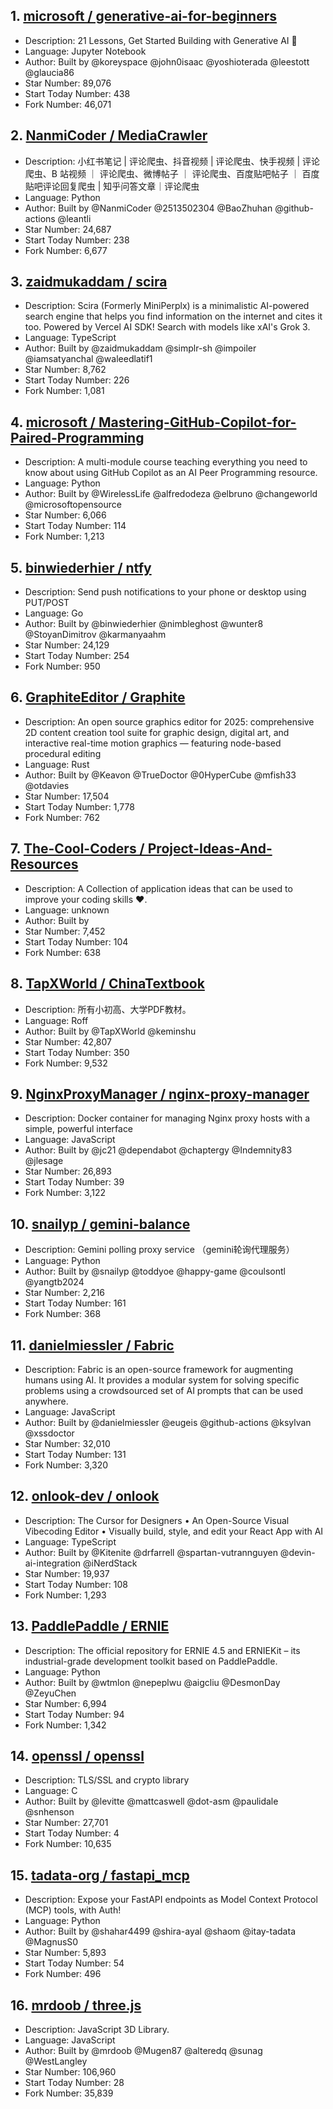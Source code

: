 ## 1. [microsoft / generative-ai-for-beginners](https://github.com/microsoft/generative-ai-for-beginners)
- Description: 21 Lessons, Get Started Building with Generative AI 🔗
- Language: Jupyter Notebook
- Author: Built by @koreyspace @john0isaac @yoshioterada @leestott @glaucia86
- Star Number: 89,076
- Start Today Number: 438
- Fork Number: 46,071

## 2. [NanmiCoder / MediaCrawler](https://github.com/NanmiCoder/MediaCrawler)
- Description: 小红书笔记 | 评论爬虫、抖音视频 | 评论爬虫、快手视频 | 评论爬虫、B 站视频 ｜ 评论爬虫、微博帖子 ｜ 评论爬虫、百度贴吧帖子 ｜ 百度贴吧评论回复爬虫 | 知乎问答文章｜评论爬虫
- Language: Python
- Author: Built by @NanmiCoder @2513502304 @BaoZhuhan @github-actions @leantli
- Star Number: 24,687
- Start Today Number: 238
- Fork Number: 6,677

## 3. [zaidmukaddam / scira](https://github.com/zaidmukaddam/scira)
- Description: Scira (Formerly MiniPerplx) is a minimalistic AI-powered search engine that helps you find information on the internet and cites it too. Powered by Vercel AI SDK! Search with models like xAI's Grok 3.
- Language: TypeScript
- Author: Built by @zaidmukaddam @simplr-sh @impoiler @iamsatyanchal @waleedlatif1
- Star Number: 8,762
- Start Today Number: 226
- Fork Number: 1,081

## 4. [microsoft / Mastering-GitHub-Copilot-for-Paired-Programming](https://github.com/microsoft/Mastering-GitHub-Copilot-for-Paired-Programming)
- Description: A multi-module course teaching everything you need to know about using GitHub Copilot as an AI Peer Programming resource.
- Language: Python
- Author: Built by @WirelessLife @alfredodeza @elbruno @changeworld @microsoftopensource
- Star Number: 6,066
- Start Today Number: 114
- Fork Number: 1,213

## 5. [binwiederhier / ntfy](https://github.com/binwiederhier/ntfy)
- Description: Send push notifications to your phone or desktop using PUT/POST
- Language: Go
- Author: Built by @binwiederhier @nimbleghost @wunter8 @StoyanDimitrov @karmanyaahm
- Star Number: 24,129
- Start Today Number: 254
- Fork Number: 950

## 6. [GraphiteEditor / Graphite](https://github.com/GraphiteEditor/Graphite)
- Description: An open source graphics editor for 2025: comprehensive 2D content creation tool suite for graphic design, digital art, and interactive real-time motion graphics — featuring node-based procedural editing
- Language: Rust
- Author: Built by @Keavon @TrueDoctor @0HyperCube @mfish33 @otdavies
- Star Number: 17,504
- Start Today Number: 1,778
- Fork Number: 762

## 7. [The-Cool-Coders / Project-Ideas-And-Resources](https://github.com/The-Cool-Coders/Project-Ideas-And-Resources)
- Description: A Collection of application ideas that can be used to improve your coding skills ❤.
- Language: unknown
- Author: Built by 
- Star Number: 7,452
- Start Today Number: 104
- Fork Number: 638

## 8. [TapXWorld / ChinaTextbook](https://github.com/TapXWorld/ChinaTextbook)
- Description: 所有小初高、大学PDF教材。
- Language: Roff
- Author: Built by @TapXWorld @keminshu
- Star Number: 42,807
- Start Today Number: 350
- Fork Number: 9,532

## 9. [NginxProxyManager / nginx-proxy-manager](https://github.com/NginxProxyManager/nginx-proxy-manager)
- Description: Docker container for managing Nginx proxy hosts with a simple, powerful interface
- Language: JavaScript
- Author: Built by @jc21 @dependabot @chaptergy @Indemnity83 @jlesage
- Star Number: 26,893
- Start Today Number: 39
- Fork Number: 3,122

## 10. [snailyp / gemini-balance](https://github.com/snailyp/gemini-balance)
- Description: Gemini polling proxy service （gemini轮询代理服务）
- Language: Python
- Author: Built by @snailyp @toddyoe @happy-game @coulsontl @yangtb2024
- Star Number: 2,216
- Start Today Number: 161
- Fork Number: 368

## 11. [danielmiessler / Fabric](https://github.com/danielmiessler/Fabric)
- Description: Fabric is an open-source framework for augmenting humans using AI. It provides a modular system for solving specific problems using a crowdsourced set of AI prompts that can be used anywhere.
- Language: JavaScript
- Author: Built by @danielmiessler @eugeis @github-actions @ksylvan @xssdoctor
- Star Number: 32,010
- Start Today Number: 131
- Fork Number: 3,320

## 12. [onlook-dev / onlook](https://github.com/onlook-dev/onlook)
- Description: The Cursor for Designers • An Open-Source Visual Vibecoding Editor • Visually build, style, and edit your React App with AI
- Language: TypeScript
- Author: Built by @Kitenite @drfarrell @spartan-vutrannguyen @devin-ai-integration @iNerdStack
- Star Number: 19,937
- Start Today Number: 108
- Fork Number: 1,293

## 13. [PaddlePaddle / ERNIE](https://github.com/PaddlePaddle/ERNIE)
- Description: The official repository for ERNIE 4.5 and ERNIEKit – its industrial-grade development toolkit based on PaddlePaddle.
- Language: Python
- Author: Built by @wtmlon @nepeplwu @aigcliu @DesmonDay @ZeyuChen
- Star Number: 6,994
- Start Today Number: 94
- Fork Number: 1,342

## 14. [openssl / openssl](https://github.com/openssl/openssl)
- Description: TLS/SSL and crypto library
- Language: C
- Author: Built by @levitte @mattcaswell @dot-asm @paulidale @snhenson
- Star Number: 27,701
- Start Today Number: 4
- Fork Number: 10,635

## 15. [tadata-org / fastapi_mcp](https://github.com/tadata-org/fastapi_mcp)
- Description: Expose your FastAPI endpoints as Model Context Protocol (MCP) tools, with Auth!
- Language: Python
- Author: Built by @shahar4499 @shira-ayal @shaom @itay-tadata @MagnusS0
- Star Number: 5,893
- Start Today Number: 54
- Fork Number: 496

## 16. [mrdoob / three.js](https://github.com/mrdoob/three.js)
- Description: JavaScript 3D Library.
- Language: JavaScript
- Author: Built by @mrdoob @Mugen87 @alteredq @sunag @WestLangley
- Star Number: 106,960
- Start Today Number: 28
- Fork Number: 35,839